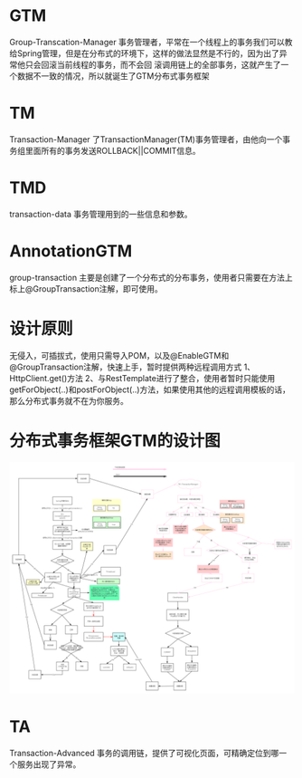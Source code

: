 # GTM
Group-Transcation-Manager
事务管理者，平常在一个线程上的事务我们可以教给Spring管理，但是在分布式的环境下，这样的做法显然是不行的，因为出了异常他只会回滚当前线程的事务，而不会回
滚调用链上的全部事务，这就产生了一个数据不一致的情况，所以就诞生了GTM分布式事务框架

# TM
Transaction-Manager
了TransactionManager(TM)事务管理者，由他向一个事务组里面所有的事务发送ROLLBACK||COMMIT信息。

# TMD
transaction-data 事务管理用到的一些信息和参数。

# AnnotationGTM
group-transaction 主要是创建了一个分布式的分布事务，使用者只需要在方法上标上@GroupTransaction注解，即可使用。

# 设计原则
无侵入，可插拔式，使用只需导入POM，以及@EnableGTM和@GroupTransaction注解，快速上手，暂时提供两种远程调用方式
1、HttpClient.get()方法
2、与RestTemplate进行了整合，使用者暂时只能使用getForObject(..)和postForObject(..)方法，如果使用其他的远程调用模板的话，那么分布式事务就不在为你服务。

# 分布式事务框架GTM的设计图
![Image text](https://github.com/henkudeluqiqi/GTM/raw/master/框架流程.png)

# TA
Transaction-Advanced
事务的调用链，提供了可视化页面，可精确定位到哪一个服务出现了异常。

